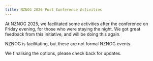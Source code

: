 ```yaml
---
title: NZNOG 2026 Post Conference Activities
---
```


At NZNOG 2025, we facilitated some activities after the conference on Friday evening, for those who were staying the night. We got great feedback from this initiative, and will be doing this again.

NZNOG is facilitating, but these are not formal NZNOG events.

We finalising the options, please check back for updates.
